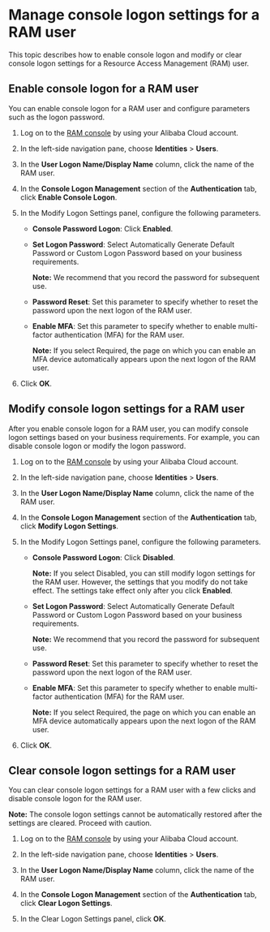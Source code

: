 # Manage console logon settings for a RAM user

This topic describes how to enable console logon and modify or clear console logon settings for a Resource Access Management \(RAM\) user.

## Enable console logon for a RAM user

You can enable console logon for a RAM user and configure parameters such as the logon password.

1.  Log on to the [RAM console](https://ram.console.aliyun.com/) by using your Alibaba Cloud account.

2.  In the left-side navigation pane, choose **Identities** \> **Users**.

3.  In the **User Logon Name/Display Name** column, click the name of the RAM user.

4.  In the **Console Logon Management** section of the **Authentication** tab, click **Enable Console Logon**.

5.  In the Modify Logon Settings panel, configure the following parameters.

    -   **Console Password Logon**: Click **Enabled**.
    -   **Set Logon Password**: Select Automatically Generate Default Password or Custom Logon Password based on your business requirements.

        **Note:** We recommend that you record the password for subsequent use.

    -   **Password Reset**: Set this parameter to specify whether to reset the password upon the next logon of the RAM user.
    -   **Enable MFA**: Set this parameter to specify whether to enable multi-factor authentication \(MFA\) for the RAM user.

        **Note:** If you select Required, the page on which you can enable an MFA device automatically appears upon the next logon of the RAM user.

6.  Click **OK**.


## Modify console logon settings for a RAM user

After you enable console logon for a RAM user, you can modify console logon settings based on your business requirements. For example, you can disable console logon or modify the logon password.

1.  Log on to the [RAM console](https://ram.console.aliyun.com/) by using your Alibaba Cloud account.

2.  In the left-side navigation pane, choose **Identities** \> **Users**.

3.  In the **User Logon Name/Display Name** column, click the name of the RAM user.

4.  In the **Console Logon Management** section of the **Authentication** tab, click **Modify Logon Settings**.

5.  In the Modify Logon Settings panel, configure the following parameters.

    -   **Console Password Logon**: Click **Disabled**.

        **Note:** If you select Disabled, you can still modify logon settings for the RAM user. However, the settings that you modify do not take effect. The settings take effect only after you click **Enabled**.

    -   **Set Logon Password**: Select Automatically Generate Default Password or Custom Logon Password based on your business requirements.

        **Note:** We recommend that you record the password for subsequent use.

    -   **Password Reset**: Set this parameter to specify whether to reset the password upon the next logon of the RAM user.
    -   **Enable MFA**: Set this parameter to specify whether to enable multi-factor authentication \(MFA\) for the RAM user.

        **Note:** If you select Required, the page on which you can enable an MFA device automatically appears upon the next logon of the RAM user.

6.  Click **OK**.


## Clear console logon settings for a RAM user

You can clear console logon settings for a RAM user with a few clicks and disable console logon for the RAM user.

**Note:** The console logon settings cannot be automatically restored after the settings are cleared. Proceed with caution.

1.  Log on to the [RAM console](https://ram.console.aliyun.com/) by using your Alibaba Cloud account.

2.  In the left-side navigation pane, choose **Identities** \> **Users**.

3.  In the **User Logon Name/Display Name** column, click the name of the RAM user.

4.  In the **Console Logon Management** section of the **Authentication** tab, click **Clear Logon Settings**.

5.  In the Clear Logon Settings panel, click **OK**.


